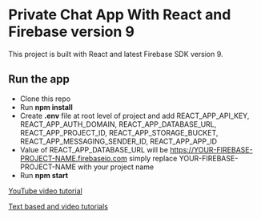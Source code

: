 # Private Chat App With React and Firebase version 9

This project is built with React and latest Firebase SDK version 9.

## Run the app

- Clone this repo
- Run **npm install**
- Create **.env** file at root level of project and add REACT_APP_API_KEY, REACT_APP_AUTH_DOMAIN, REACT_APP_DATABASE_URL, REACT_APP_PROJECT_ID, REACT_APP_STORAGE_BUCKET, REACT_APP_MESSAGING_SENDER_ID, REACT_APP_APP_ID
- Value of REACT_APP_DATABASE_URL will be https://YOUR-FIREBASE-PROJECT-NAME.firebaseio.com simply replace YOUR-FIREBASE-PROJECT-NAME with your project name
- Run **npm start**

[YouTube video tutorial](https://youtu.be/fdcruaIiQxc)

[Text based and video tutorials](https://farhanfarooq.com/tutorials)
